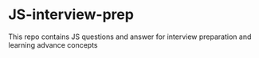 # JS-interview-prep
This repo contains JS questions and answer for interview preparation and learning advance concepts 
